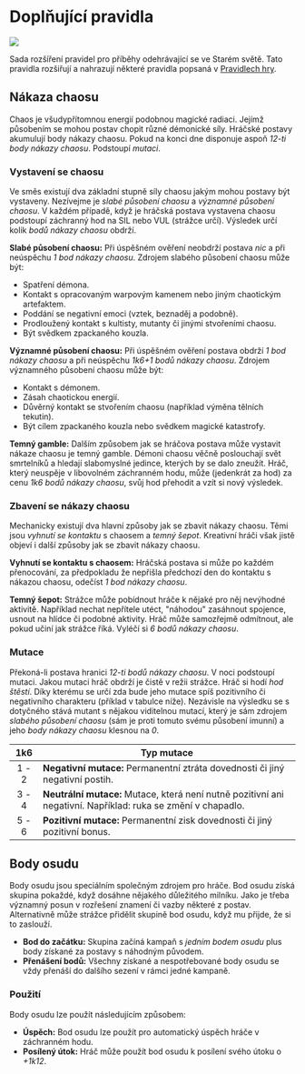 # Doplňující pravidla

<img src="/assets/chaos.webp"/>

Sada rozšíření pravidel pro příběhy odehrávající se ve Starém světě. Tato pravidla rozšiřují a nahrazují některé pravidla popsaná v [Pravidlech hry](/Zakladni_pravidla/).

## Nákaza chaosu

Chaos je všudypřítomnou energií podobnou magické radiaci. Jejímž působením se mohou postav chopit různé démonické síly. Hráčské postavy akumulují body nákazy chaosu. Pokud na konci dne disponuje aspoň *12-ti body nákazy chaosu*. Podstoupí *mutaci*.

### Vystavení se chaosu

Ve směs existují dva základní stupně síly chaosu jakým mohou postavy být vystaveny. Nezívejme je *slabé působení chaosu* a *významné působení chaosu*. V každém případě, když je hráčská postava vystavena chaosu podstoupí záchranný hod na SIL nebo VUL (strážce určí). Výsledek určí kolik *bodů nákazy chaosu* obdrží.

**Slabé působení chaosu:** Při úspěšném ověření neobdrží postava *nic* a při neúspěchu *1 bod nákazy chaosu*. Zdrojem slabého působení chaosu může být:

- Spatření démona.
- Kontakt s opracovaným warpovým kamenem nebo jiným chaotickým artefaktem.
- Poddání se negativní emoci (vztek, beznaděj a podobně).
- Prodloužený kontakt s kultisty, mutanty či jinými stvořeními chaosu.
- Být svědkem zpackaného kouzla.

**Významné působení chaosu:** Při úspěšném ověření postava obdrží *1 bod nákazy chaosu* a při neúspěchu *1k6+1 bodů nákazy chaosu*. Zdrojem významného působení chaosu může být:

- Kontakt s démonem.
- Zásah chaotickou energií.
- Důvěrný kontakt se stvořením chaosu (například výměna tělních tekutin).
- Být cílem zpackaného kouzla nebo svědkem magické katastrofy.  

**Temný gamble:** Dalším způsobem jak se hráčova postava může vystavit nákaze chaosu je temný gamble. Démoni chaosu věčně poslouchají svět smrtelníků a hledají slabomyslné jedince, kterých by se dalo zneužít. Hráč, který neuspěje v libovolném záchranném hodu, může (jedenkrát za hod) za cenu *1k6 bodů nákazy chaosu*, svůj hod přehodit a vzít si nový výsledek. 

### Zbavení se nákazy chaosu

Mechanicky existují dva hlavní způsoby jak se zbavit nákazy chaosu. Těmi jsou *vyhnutí se kontaktu* s chaosem a *temný šepot*. Kreativní hráči však jistě objeví i další způsoby jak se zbavit nákazy chaosu.

**Vyhnutí se kontaktu s chaosem:** Hráčská postava si může po každém přenocování, za předpokladu že nepřišla předchozí den do kontaktu s nákazou chaosu, odečíst *1 bod nákazy chaosu*.

**Temný šepot:** Strážce může pobídnout hráče k nějaké pro něj nevýhodné aktivitě. Například nechat nepřítele utéct, "náhodou" zasáhnout spojence, usnout na hlídce či podobné aktivity. Hráč může samozřejmě odmítnout, ale pokud učiní jak strážce říká. Vyléčí si *6 bodů nákazy chaosu*.

### Mutace

Překoná-li postava hranici *12-ti bodů nákazy chaosu*. V noci podstoupí mutaci. Jakou mutaci hráč obdrží je čistě v režii strážce. Hráč si hodí *hod štěstí*. Díky kterému se určí zda bude jeho mutace spíš pozitivního či negativního charakteru (příklad v tabulce níže). Nezávisle na výsledku se s dotyčného stává mutant s nějakou viditelnou mutací, který je sám zdrojem *slabého působení chaosu* (sám je proti tomuto svému působení imunní) a jeho *body nákazy chaosu* klesnou na *0*.

|  1k6  | Typ mutace                                                   |
| :---: | ------------------------------------------------------------ |
| 1 - 2 | **Negativní mutace:** Permanentní ztráta dovednosti či jiný negativní postih. |
| 3 - 4 | **Neutrální mutace:** Mutace, která není nutně pozitivní ani negativní. Například: ruka se změní v chapadlo. |
| 5 - 6 | **Pozitivní mutace:** Permanentní zisk dovednosti či jiný pozitivní bonus. |

## Body osudu

Body osudu jsou speciálním společným zdrojem pro hráče. Bod osudu získá skupina pokaždé, když dosáhne nějakého důležitého milníku. Jako je třeba významný posun v rozřešení znamení či vazby některé z postav. Alternativně může strážce přidělit skupině bod osudu, když mu přijde, že si to zaslouží.

- **Bod do začátku:** Skupina začíná kampaň s *jedním bodem osudu* plus body získané za postavy s náhodným původem.
- **Přenášení bodů:** Všechny získané a nespotřebované body osudu se vždy přenáší do dalšího sezení v rámci jedné kampaně.

### Použití

Body osudu lze použít následujícím způsobem:

- **Úspěch:** Bod osudu lze použít pro automatický úspěch hráče v záchranném hodu.
- **Posílený útok:** Hráč může použít bod osudu k posílení svého útoku o *+1k12*.
